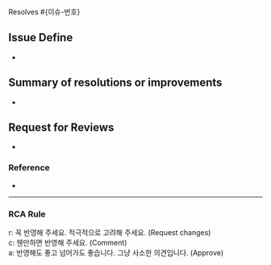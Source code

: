 Resolves #{이슈-번호}
<!--
e.g. Resolves #10 / Resolves #123,#345,#456 / Resolves #없음
-->

## Issue Define
<!-- 해당 이슈를 정의/설명해 주세요 -->
- 

## Summary of resolutions or improvements
<!-- 해결/개선 사항을 요약해 주세요. 이미지를 첨부해도 좋습니다. -->
- 

## Request for Reviews
<!-- 어떤 부분을 중점으로 리뷰해 주었으면 하나요? -->
- 

### Reference

<!-- 참고 자료 -->
- 

---

### RCA Rule

r: 꼭 반영해 주세요. 적극적으로 고려해 주세요. (Request changes)  
c: 웬만하면 반영해 주세요. (Comment)  
a: 반영해도 좋고 넘어가도 좋습니다. 그냥 사소한 의견입니다. (Approve)


<!-- Title Convention
- 하나의 커밋일 경우 해당 커밋 메시지와 동일하게 작성한다.
- 여러 커밋이 포함된 경우 요약되어야 한다.
- 단일 이슈일 경우 <Subject> ‘공백’ (#이슈번호), 복수 이슈일 경우 쉼표로 구분하여 여러 이슈번호를 적는다.
-->
